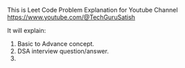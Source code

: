 This is Leet Code Problem Explanation for Youtube Channel 
https://www.youtube.com/@TechGuruSatish

It will explain:
1. Basic to Advance concept.
2. DSA interview question/answer.
3. 
